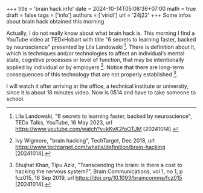 +++
title = 'brain hack info'
date = 2024-10-14T05:08:36+07:00
math = true
draft = false
tags = ['info']
authors = ['viridi']
url = '24j22'
+++
Some infos about brain hack obtained this morning

<!--more-->

Actually, I do not really know about what brain hack is. This morning I find a YouTube video at TEDxHobart with title "6 secrets to learning faster, backed by neuroscience" presented by Lila Landowski [^landowski_2023]. There is definition about it, which is techniques and/or technologies to affect an individual’s mental state, cognitive processes or level of function, that may be intentionally applied by individual or by employers [^wigmore_2018]. Notice that there are long-term consequences of this technology that are not properly established [^khan_2019].

I will watch it after arriving at the office, a technical institute or university, since it is about 18 minutes video. Now is 0514 and have to take someone to school.


[^khan_2019]: Shujhat Khan, Tipu Aziz, "Transcending the brain: is there a cost to hacking the nervous system?", Brain Communications, vol 1, no 1, p fcz015, 16 Sep 2019, url https://doi.org/10.1093/braincomms/fcz015 [20241014].
[^landowski_2023]: Lila Landowski, "6 secrets to learning faster, backed by neuroscience", TEDx Talks, YouTube, 16 May 2023, url https://www.youtube.com/watch?v=kKvK2foOTJM [20241014].
[^wigmore_2018]: Ivy Wigmore, "brain hacking", TechTarget, Dec 2018, url https://www.techtarget.com/whatis/definition/brain-hacking [20241014].
